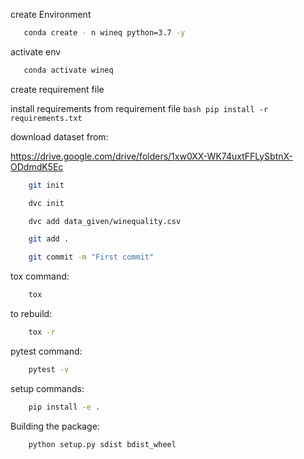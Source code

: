 create Environment
 ```bash
    conda create - n wineq python=3.7 -y
 ```

activate env
 ```bash
    conda activate wineq
 ```

create requirement file


install requirements from requirement file
    ```bash
    pip install -r requirements.txt
    ```

download dataset from:

https://drive.google.com/drive/folders/1xw0XX-WK74uxtFFLySbtnX-ODdmdK5Ec

```bash
    git init

    dvc init

    dvc add data_given/winequality.csv

    git add .

    git commit -m "First commit"
```

tox command: 
```bash
    tox
```
to rebuild:
```bash
    tox -r
```

pytest command:
```bash
    pytest -v
```
setup commands:
```bash
    pip install -e .
```

Building the package:
```bash
    python setup.py sdist bdist_wheel
```
